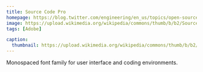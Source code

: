 ```yaml
---
title: Source Code Pro
homepage: https://blog.twitter.com/engineering/en_us/topics/open-source/2023/twitter-recommendation-algorithm
image: https://upload.wikimedia.org/wikipedia/commons/thumb/b/b2/Source_Code_Pro_-_sample.svg/1200px-Source_Code_Pro_-_sample.svg.png
tags: [Adobe]

caption:
  thumbnail: https://upload.wikimedia.org/wikipedia/commons/thumb/b/b2/Source_Code_Pro_-_sample.svg/1200px-Source_Code_Pro_-_sample.svg.png
---
```


Monospaced font family for user interface and coding environments.